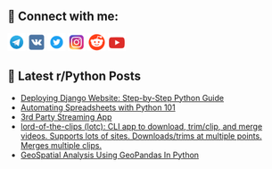 ## 🔎 Connect with me:
[<img src="https://github.com/bullbesh/bullbesh/blob/main/images/Telegram.png" width="32" height="32" />](https://t.me/bullbesh)
[<img src="https://github.com/bullbesh/bullbesh/blob/main/images/VK.png" width="32" height="32" />](https://vk.com/bullbesh)
[<img src="https://github.com/bullbesh/bullbesh/blob/main/images/Twitter.png" width="32" height="32" />](https://twitter.com/bullbesh1)
[<img src="https://github.com/bullbesh/bullbesh/blob/main/images/Instagram.png" width="32" height="32" />](https://www.instagram.com/bullbesh)
[<img src="https://github.com/bullbesh/bullbesh/blob/main/images/Reddit.png" width="32" height="32" />](https://www.reddit.com/user/bullbesh)
[<img src="https://github.com/bullbesh/bullbesh/blob/main/images/YouTube.png" width="32" height="32" />](https://www.youtube.com/channel/UCtfjRs6uzgq5mfm8S06WTcg)

## 📕 Latest r/Python Posts
<!-- BLOG-POST-LIST:START -->
- [Deploying Django Website: Step-by-Step Python Guide](https://www.reddit.com/r/Python/comments/111e9rt/deploying_django_website_stepbystep_python_guide/)
- [Automating Spreadsheets with Python 101](https://www.reddit.com/r/Python/comments/111e4i0/automating_spreadsheets_with_python_101/)
- [3rd Party Streaming App](https://www.reddit.com/r/Python/comments/111crrs/3rd_party_streaming_app/)
- [lord-of-the-clips &lpar;lotc&rpar;: CLI app to download, trim/clip, and merge videos. Supports lots of sites. Downloads/trims at multiple points. Merges multiple clips.](https://www.reddit.com/r/Python/comments/111c8dn/lordoftheclips_lotc_cli_app_to_download_trimclip/)
- [GeoSpatial Analysis Using GeoPandas In Python](https://www.reddit.com/r/Python/comments/111c7xb/geospatial_analysis_using_geopandas_in_python/)
<!-- BLOG-POST-LIST:END -->
